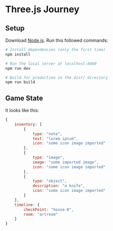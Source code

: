 # Three.js Journey

## Setup
Download [Node.js](https://nodejs.org/en/download/).
Run this followed commands:

``` bash
# Install dependencies (only the first time)
npm install

# Run the local server at localhost:8080
npm run dev

# Build for production in the dist/ directory
npm run build
```

## Game State

It looks like this:

```js
{
    inventory: [
        {
            type: "note",
            text: "lorem ipsum",
            icon: "some icon image imported"
        },
        {
            type: "image",
            image: "some imported image",
            icon: "some icon image imported"
        },
        {
            type: "object",
            description: "a knife",
            icon: "some icon image imported"
        }
    ],
    timeline: {
        checkPoint: "house-0",
        room: "artroom"
    }
}
```